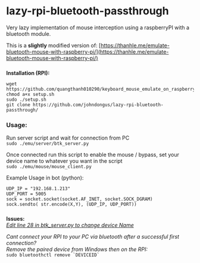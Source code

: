 # lazy-rpi-bluetooth-passthrough

Very lazy implementation of mouse interception using a raspberryPI with a bluetooth module.

This is a **slightly** modified version of: [https://thanhle.me/emulate-bluetooth-mouse-with-raspberry-pi/](https://thanhle.me/emulate-bluetooth-mouse-with-raspberry-pi/)

###   
**Installation (RPI):**

```
wget https://github.com/quangthanh010290/keyboard_mouse_emulate_on_raspberry/blob/master/setup.sh
chmod a+x setup.sh
sudo ./setup.sh
git clone https://github.com/johndongus/lazy-rpi-bluetooth-passthrough/
```

### **Usage:**

Run server script and wait for connection from PC  
`sudo ./emu/server/btk_server.py`  
  
Once connected run this script to enable the mouse / bypass, set your device name to whatever you want in the script  
`sudo ./emu/mouse/mouse_client.py`

Example Usage in bot (python):

```
UDP_IP = "192.168.1.213"
UDP_PORT = 5005
sock = socket.socket(socket.AF_INET, socket.SOCK_DGRAM) 
sock.sendto( str.encode(X,Y), (UDP_IP, UDP_PORT))
```

###   
**Issues:**  
[_Edit line 28 in btk\_server.py to change device Name_](https://github.com/johndongus/lazy-rpi-bluetooth-passthrough/blob/759035ece58483a134cfe69ff35e0096f56d249d/btk_server.py#L28)

  
_Cant connect your RPI to your PC via bluetooth after a successful first connection?_  
_Remove the paired device from Windows then on the RPI:_  
``sudo bluetoothctl remove `DEVICEID` ``
